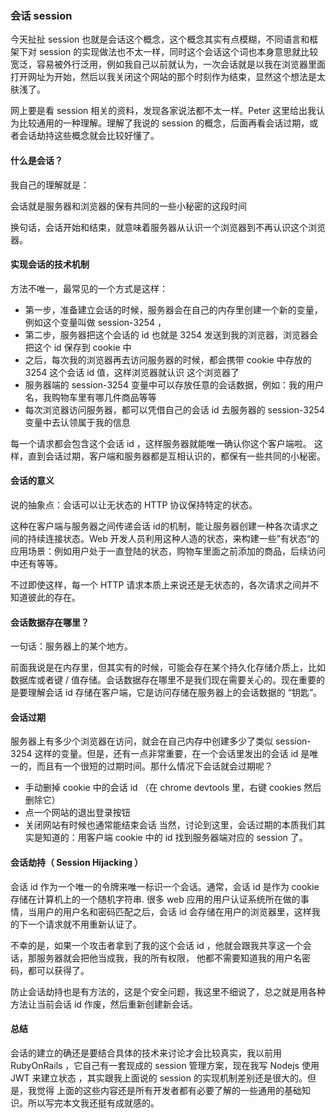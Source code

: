 ### 会话 session

今天扯扯 session 也就是会话这个概念，这个概念其实有点模糊，不同语言和框架下对 session 的实现做法也不太一样，同时这个会话这个词也本身意思就比较宽泛，容易被外行泛用，例如我自己以前就认为，一次会话就是以我在浏览器里面打开网址为开始，然后以我关闭这个网站的那个时刻作为结束，显然这个想法是太肤浅了。

网上要是看 session 相关的资料，发现各家说法都不太一样。Peter 这里给出我认为比较通用的一种理解。理解了我说的 session 的概念，后面再看会话过期，或者会话劫持这些概念就会比较好懂了。

#### 什么是会话？

我自己的理解就是：

会话就是服务器和浏览器的保有共同的一些小秘密的这段时间

换句话，会话开始和结束，就意味着服务器从认识一个浏览器到不再认识这个浏览器。

#### 实现会话的技术机制

方法不唯一，最常见的一个方式是这样：

* 第一步，准备建立会话的时候，服务器会在自己的内存里创建一个新的变量，例如这个变量叫做 session-3254 ，
* 第二步，服务器把这个会话的 id 也就是 3254 发送到我的浏览器，浏览器会把这个 id 保存到 cookie 中
* 之后，每次我的浏览器再去访问服务器的时候，都会携带 cookie 中存放的 3254 这个会话 id 值，这样浏览器就认识 这个浏览器了
* 服务器端的 session-3254 变量中可以存放任意的会话数据，例如：我的用户名，我购物车里有哪几件商品等等
* 每次浏览器访问服务器，都可以凭借自己的会话 id 去服务器的 session-3254 变量中去认领属于我的信息

每一个请求都会包含这个会话 id ，这样服务器就能唯一确认你这个客户端啦。 这样，直到会话过期，客户端和服务器都是互相认识的，都保有一些共同的小秘密。

#### 会话的意义

说的抽象点：会话可以让无状态的 HTTP 协议保持特定的状态。

这种在客户端与服务器之间传递会话 id的机制，能让服务器创建一种各次请求之间的持续连接状态。Web 开发人员利用这种人造的状态，来构建一些”有状态“的应用场景：例如用户处于一直登陆的状态，购物车里面之前添加的商品，后续访问中还有等等。

不过即使这样，每一个 HTTP 请求本质上来说还是无状态的，各次请求之间并不知道彼此的存在。

#### 会话数据存在哪里？

一句话：服务器上的某个地方。

前面我说是在内存里，但其实有的时候，可能会存在某个持久化存储介质上，比如数据库或者键 / 值存储。会话数据存在哪里不是我们现在需要关心的。现在重要的是要理解会话 id 存储在客户端，它是访问存储在服务器上的会话数据的 “钥匙”。

#### 会话过期

服务器上有多少个浏览器在访问，就会在自己内存中创建多少了类似 session-3254 这样的变量。但是，还有一点非常重要，在一个会话里发出的会话 id 是唯一的，而且有一个很短的过期时间。那什么情况下会话就会过期呢？

* 手动删掉 cookie 中的会话 id （在 chrome devtools 里，右键 cookies 然后删除它）
* 点一个网站的退出登录按钮
* 关闭网站有时候也通常能结束会话
当然，讨论到这里，会话过期的本质我们其实是知道的：用客户端 cookie 中的 id 找到服务器端对应的 session 了。

#### 会话劫持（ Session Hijacking ）

会话 id 作为一个唯一的令牌来唯一标识一个会话。通常，会话 id 是作为 cookie 存储在计算机上的一个随机字符串. 很多 web 应用的用户认证系统所在做的事情，当用户的用户名和密码匹配之后，会话 id 会存储在用户的浏览器里，这样我的下一个请求就不用重新认证了。

不幸的是，如果一个攻击者拿到了我的这个会话 id ，他就会跟我共享这一个会话，那服务器就会把他当成我，我的所有权限， 他都不需要知道我的用户名密码，都可以获得了。

防止会话劫持也是有方法的，这是个安全问题，我这里不细说了，总之就是用各种方法让当前会话 id 作废，然后重新创建新会话。

#### 总结

会话的建立的确还是要结合具体的技术来讨论才会比较真实，我以前用 RubyOnRails ，它自己有一套现成的 session 管理方案，现在我写 Nodejs 使用 JWT 来建立状态 ，其实跟我上面说的 session 的实现机制差别还是很大的。但是，我觉得 上面的这些内容还是所有开发者都有必要了解的一些通用的基础知识。所以写完本文我还挺有成就感的。
